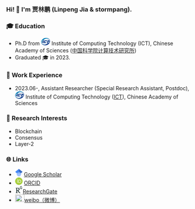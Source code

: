 ### Hi! 👋 I'm 贾林鹏 (Linpeng Jia & stormpang).

### 🎓 **Education**

* Ph.D from <img src="imgs/ICT.png" style="height: 20px;" /> Institute of Computing Technology (ICT), Chinese Academy of Sciences ([中国科学院计算技术研究所](http://www.ict.ac.cn/))
* Graduated 🎓 in 2023.

### 💼 **Work Experience**

* 2023.06-, Assistant Researcher (Special Research Assistant, Postdoc), <img src="imgs/ICT.png" style="height: 20px;" /> Institute of Computing Technology ([ICT](http://www.ict.ac.cn/)), Chinese Academy of Sciences

### 🔭 **Research Interests**

* Blockchain
* Consensus
* Layer-2

### 🌐 **Links**

* <img src="imgs/scholar.png" style="height: 20px;" /> [Google Scholar](https://scholar.google.com/citations?user=03jw1vAAAAAJ) 
* <img src="imgs/ORCID.png" style="height: 20px;" /> [ORCID](https://orcid.org/0000-0003-1916-6193) 
* <img src="imgs/ResearchGate.png" style="height: 20px;" />[ResearchGate](https://www.researchgate.net/profile/Linpeng-Jia)
* <img src="https://upload.wikimedia.org/wikipedia/zh/4/46/Sina_Weibo_logo.svg" style="width:25px;height:20px;" />[weibo（微博）](https://weibo.com/u/3853847834)